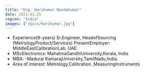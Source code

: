 ```yaml
---
title: "Eng. Harikumar Nandakumar"
date: 2021-01-25
region: "India"
images: ["/pics/harikumar.jpg"]
---
```


- Experience(9-years) Sr.Engineer, HeadofSourcing (MetrologyProduct/Services) PresentEmployer: MiddleEastCalibrationLab, UAE.
- MScElectronics: MahatmaGandhiUniversity,Kerala, India
- MBA: -Madurai KamarajUniversity,TamilNadu,India.
- Area of interest: Metrology,Calibration ,MeasuringInstruments